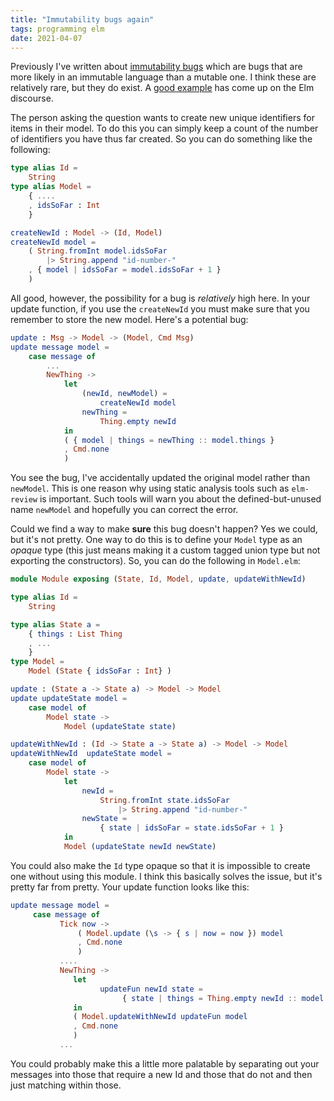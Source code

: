 ```yaml
---
title: "Immutability bugs again"
tags: programming elm
date: 2021-04-07
---
```


Previously I've written about [immutability bugs](/posts/2021-01-23-immutabilit-bugs/) which are bugs that are more likely in an immutable language than a mutable one. I think these are relatively rare, but they do exist. A [good example](https://discourse.elm-lang.org/t/best-practice-for-updating-an-incremented-id-in-the-model/7208) has come up on the Elm discourse. 

The person asking the question wants to create new unique identifiers for items in their model. To do this you can simply keep a count of the number of identifiers you have thus far created. So you can do something like the following:

```elm
type alias Id =
    String
type alias Model =
    { ....
    , idsSoFar : Int
    }

createNewId : Model -> (Id, Model)
createNewId model =
    ( String.fromInt model.idsSoFar
        |> String.append "id-number-" 
    , { model | idsSoFar = model.idsSoFar + 1 }
    )
```

All good, however, the possibility for a bug is *relatively* high here. In your update function, if you use the `createNewId` you must make sure that you remember to store the new model. Here's a potential bug:

```elm
update : Msg -> Model -> (Model, Cmd Msg)
update message model =
    case message of
        ...
        NewThing ->
            let
                (newId, newModel) =
                    createNewId model
                newThing =
                    Thing.empty newId
            in
            ( { model | things = newThing :: model.things }
            , Cmd.none
            )
```

You see the bug, I've accidentally updated the original model rather than `newModel`. This is one reason why using static analysis tools such as `elm-review` is important. Such tools will warn you about the defined-but-unused name `newModel` and hopefully you can correct the error.

Could we find a way to make **sure** this bug doesn't happen? Yes we could, but it's not pretty. One way to do this is to define your `Model` type as an *opaque* type (this just means making it a custom tagged union type but not exporting the constructors). So, you can do the following in `Model.elm`:


```elm
module Module exposing (State, Id, Model, update, updateWithNewId)

type alias Id =
    String

type alias State a =
    { things : List Thing
    , ...
    }
type Model =
    Model (State { idsSoFar : Int} )

update : (State a -> State a) -> Model -> Model
update updateState model =
    case model of
        Model state ->
            Model (updateState state)

updateWithNewId : (Id -> State a -> State a) -> Model -> Model
updateWithNewId  updateState model =
    case model of
        Model state ->
            let
                newId =
                    String.fromInt state.idsSoFar
                        |> String.append "id-number-"
                newState =
                    { state | idsSoFar = state.idsSoFar + 1 }
            in
            Model (updateState newId newState)

```

You could also make the `Id` type opaque so that it is impossible to create one without using this module.
I think this basically solves the issue, but it's pretty far from pretty. Your update function looks like this:

```elm
update message model =
     case message of
           Tick now ->
               ( Model.update (\s -> { s | now = now }) model
               , Cmd.none
               )
           ....
           NewThing ->
              let
                    updateFun newId state =
                         { state | things = Thing.empty newId :: model.things }
              in
              ( Model.updateWithNewId updateFun model
              , Cmd.none
              )
           ...
```

You could probably make this a little more palatable by separating out your messages into those that require a new Id and those that do not and then just matching within those.
